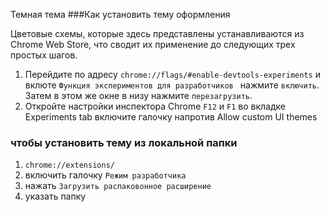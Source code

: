 Темная тема 
###Как установить тему оформления

Цветовые схемы, которые здесь представлены устанавливаются из Chrome Web Store, что сводит их применение до следующих трех простых шагов.

1. Перейдите по адресу `chrome://flags/#enable-devtools-experiments` и вклюте `Функция экспериментов для разработчиков ` нажмите `включить`. Затем в этом же окне в низу нажмите `перезагрузить`.
2. Откройте настройки инспектора Chrome `F12` и `F1` во вкладке Experiments tab включите галочку напротив Allow custom UI themes
 
### чтобы установить тему из локальной папки
1. `chrome://extensions/`
2. включить галочку `Режим разработчика`
3. нажать `Загрузить распаковонное расширение`
4. указать папку